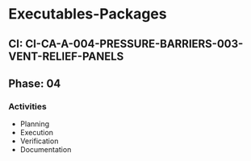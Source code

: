 # Executables-Packages

## CI: CI-CA-A-004-PRESSURE-BARRIERS-003-VENT-RELIEF-PANELS
## Phase: 04

### Activities
- Planning
- Execution
- Verification
- Documentation
